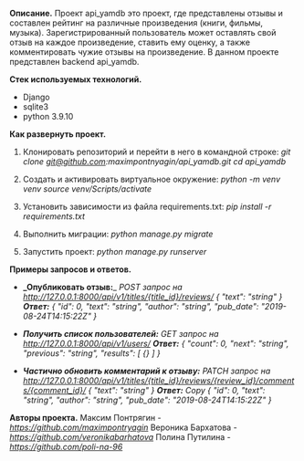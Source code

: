 **Описание.**
Проект api_yamdb это проект, где представлены отзывы и составлен рейтинг на различные произведения (книги, фильмы, музыка). Зарегистрированный пользователь может оставлять свой отзыв на каждое произведение, ставить ему оценку, а также комментировать чужие отзывы на произведение. В данном проекте представлен backend api_yamdb.

**Стек используемых технологий.**
* Django 
* sqlite3 
* python 3.9.10

**Как развернуть проект.**
1. Клонировать репозиторий и перейти в него в командной строке:
_git clone git@github.com:maximpontnyagin/api_yamdb.git cd api_yamdb_

2. Cоздать и активировать виртуальное окружение:
_python -m venv venv source venv/Scripts/activate_ 

3. Установить зависимости из файла requirements.txt:
_pip install -r requirements.txt_ 

4. Выполнить миграции:
_python manage.py migrate_

5. Запустить проект:
_python manage.py runserver_

**Примеры запросов и ответов.**
- **_Опубликовать отзыв:**_
_POST запрос на http://127.0.0.1:8000/api/v1/titles/{title_id}/reviews/
{
"text": "string"
}_
**_Ответ:_**
_{
"id": 0,
"text": "string",
"author": "string",
"pub_date": "2019-08-24T14:15:22Z"
}_

- **_Получить список пользователей:_**
_GET запрос на http://127.0.0.1:8000/api/v1/users/_
**_Ответ:_**
_{
"count": 0,
"next": "string",
"previous": "string",
"results": [
{}
]
}_

- **_Частично обновить комментарий к отзыву:_**
_PATCH запрос на http://127.0.0.1:8000/api/v1/titles/{title_id}/reviews/{review_id}/comments/{comment_id}/
{
"text": "string"
}_
**_Ответ:_**
_Copy
{
"id": 0,
"text": "string",
"author": "string",
"pub_date": "2019-08-24T14:15:22Z"
}_

**Авторы проекта.**
Максим Понтрягин - _https://github.com/maximpontryagin_
Вероника Бархатова - _https://github.com/veronikabarhatova_
Полина Путилина - _https://github.com/poli-na-96_
